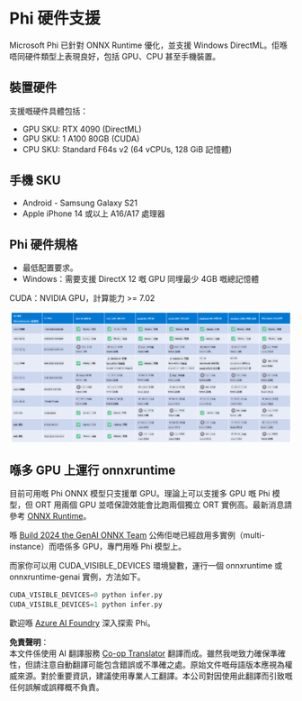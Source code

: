 <!--
CO_OP_TRANSLATOR_METADATA:
{
  "original_hash": "8cdc17ce0f10535da30b53d23fe1a795",
  "translation_date": "2025-05-08T06:14:22+00:00",
  "source_file": "md/01.Introduction/01/01.Hardwaresupport.md",
  "language_code": "hk"
}
-->
# Phi 硬件支援

Microsoft Phi 已針對 ONNX Runtime 優化，並支援 Windows DirectML。佢喺唔同硬件類型上表現良好，包括 GPU、CPU 甚至手機裝置。

## 裝置硬件  
支援嘅硬件具體包括：

- GPU SKU: RTX 4090 (DirectML)
- GPU SKU: 1 A100 80GB (CUDA)
- CPU SKU: Standard F64s v2 (64 vCPUs, 128 GiB 記憶體)

## 手機 SKU

- Android - Samsung Galaxy S21
- Apple iPhone 14 或以上 A16/A17 處理器

## Phi 硬件規格

- 最低配置要求。
- Windows：需要支援 DirectX 12 嘅 GPU 同埋最少 4GB 嘅總記憶體

CUDA：NVIDIA GPU，計算能力 >= 7.02

![HardwareSupport](../../../../../translated_images/01.phihardware.5d51b2377cba18afc6949074542f290c56bb278dac3f4f86302aca6d80fffeb9.hk.png)

## 喺多 GPU 上運行 onnxruntime

目前可用嘅 Phi ONNX 模型只支援單 GPU。理論上可以支援多 GPU 嘅 Phi 模型，但 ORT 用兩個 GPU 並唔保證效能會比跑兩個獨立 ORT 實例高。最新消息請參考 [ONNX Runtime](https://onnxruntime.ai/)。

喺 [Build 2024 the GenAI ONNX Team](https://youtu.be/WLW4SE8M9i8?si=EtG04UwDvcjunyfC) 公佈佢哋已經啟用多實例（multi-instance）而唔係多 GPU，專門用喺 Phi 模型上。

而家你可以用 CUDA_VISIBLE_DEVICES 環境變數，運行一個 onnxruntime 或 onnxruntime-genai 實例，方法如下。

```Python
CUDA_VISIBLE_DEVICES=0 python infer.py
CUDA_VISIBLE_DEVICES=1 python infer.py
```

歡迎喺 [Azure AI Foundry](https://ai.azure.com) 深入探索 Phi。

**免責聲明**：  
本文件係使用 AI 翻譯服務 [Co-op Translator](https://github.com/Azure/co-op-translator) 翻譯而成。雖然我哋致力確保準確性，但請注意自動翻譯可能包含錯誤或不準確之處。原始文件嘅母語版本應視為權威來源。對於重要資訊，建議使用專業人工翻譯。本公司對因使用此翻譯而引致嘅任何誤解或誤釋概不負責。